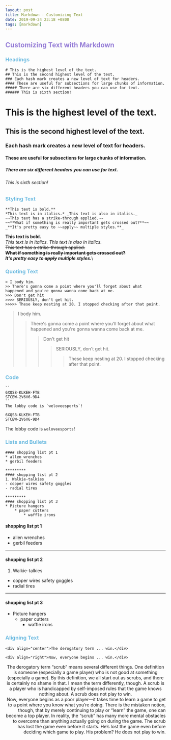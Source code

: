 ```yaml
---
layout: post
title: Markdown - Customizing Text
date: 2019-09-24 23:18 +0800
tags: [markdown]
---
```


<!-- Global site tag (gtag.js) - Google Analytics -->
  <script async src="https://www.googletagmanager.com/gtag/js?id=G-TG0XJZG53F"></script>
  <script>
    window.dataLayer = window.dataLayer || [];
    function gtag(){dataLayer.push(arguments);}
    gtag('js', new Date());

    gtag('config', 'G-TG0XJZG53F');
  </script>

## <font color= 977FD7> Customizing Text with Markdown</font>
### <font color= 6FBCE1> Headings</font>
```plaintext
# This is the highest level of the text.
## This is the second highest level of the text.
### Each hash mark creates a new level of text for headers.
#### These are useful for subsections for large chunks of information.
##### There are six different headers you can use for text.
###### This is sixth section!
```
# This is the highest level of the text.
## This is the second highest level of the text.
### Each hash mark creates a new level of text for headers.
#### These are useful for subsections for large chunks of information.
##### There are six different headers you can use for text.
###### This is sixth section!

### <font color= 6FBCE1> Styling Text</font>
```plaintext
**This text is bold.**
*This text is in italics.* _This text is also in italics._
~~This text has a strike-through applied.~~
~~**What if something is really important gets crossed out?**~~
_**It's pretty easy to ~~apply~~ multiple styles.**_
```
**This text is bold.**\
*This text is in italics.* _This text is also in italics._\
~~This text has a strike-through applied.~~\
~~**What if something is really important gets crossed out?**~~\
_**It's pretty easy to ~~apply~~ multiple styles.**_\


### <font color= 6FBCE1> Quoting Text</font>

```plaintext
> I body him.
>> There's gonna come a point where you'll forget about what
happened and you're gonna wanna come back at me.
>>> Don't get hit
>>>> SERIOUSLY, don't get hit.
>>>>> These keep nesting at 20. I stopped checking after that point.
```

> I body him.
>> There's gonna come a point where you'll forget about what happened and you're gonna wanna come back at me.
>>> Don't get hit
>>>> SERIOUSLY, don't get hit.
>>>>> These keep nesting at 20. I stopped checking after that point.


### <font color= 6FBCE1> Code</font>
```plaintext
``
6XQS8-KLKEH-FTB
STCBW-2V6V6-9D4
``
The lobby code is `weloveesports`!
```

```
6XQS8-KLKEH-FTB
STCBW-2V6V6-9D4
```

The lobby code is `weloveesports`!


### <font color= 6FBCE1> Lists and Bullets</font>
```plaintext
#### shopping list pt 1
* allen wrenches
* gerbil feeders

*********
#### shopping list pt 2
1. Walkie-talkies
- copper wires safety goggles
- radial tires

*********
#### shopping list pt 3
* Picture hangers
	* paper cutters
		* waffle irons
```


#### shopping list pt 1
* allen wrenches
* gerbil feeders

*********
#### shopping list pt 2
1. Walkie-talkies
- copper wires safety goggles
- radial tires

*********
#### shopping list pt 3
* Picture hangers
	* paper cutters
		* waffle irons


### <font color= 6FBCE1> Aligning Text</font>
```plaintext
<div align="center">The derogatory term ... win.</div>

<div align="right">Now, everyone begins ... win.</div>
```

<div align="center">The derogatory term “scrub” means several different things. One definition is someone (especially a game player) who is not good at something (especially a game). By this definition, we all start out as scrubs, and there is certainly no shame in that. I mean the term differently, though. A scrub is a player who is handicapped by self-imposed rules that the game knows nothing about. A scrub does not play to win.</div>

<div align="right">Now, everyone begins as a poor player—it takes time to learn a game to get to a point where you know what you’re doing. There is the mistaken notion, though, that by merely continuing to play or “learn” the game, one can become a top player. In reality, the “scrub” has many more mental obstacles to overcome than anything actually going on during the game. The scrub has lost the game even before it starts. He’s lost the game even before deciding which game to play. His problem? He does not play to win.</div>
